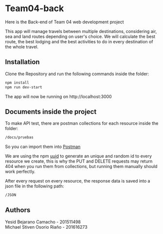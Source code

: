# Team04-back
Here is the Back-end of Team 04 web development project <br/>

This app will manage travels between multiple destinations, considering air, sea and land routes depending on user's choice. We will calculate the best route, the best lodging and the best activities to do in every destination of the whole travel.

## Installation

Clone the Repository and run the following commands inside the folder:

```bash
npm install
npm run dev-start
```
The app will now be running on http://localhost:3000

## Documents inside the project

To make API test, there are postman collections for each resource inside the folder:

```bash
/docs/pruebas
```
So you can import them into [Postman](https://www.getpostman.com/)

We are using the npm [uuid](https://www.npmjs.com/package/uuid) to generate an unique and random id to every resource we create,
this is why the PUT and DELETE requests may return 404 when you run them from collections, but running them manually should work perfectly.

After every request on every resource, the response data is saved into a json file in the following path:

```bash
/JSON
```

## Authors
Yesid Bejarano Camacho - 201511498 <br/>
Michael Stiven Osorio Riaño - 201616273
